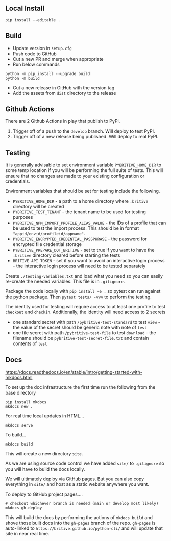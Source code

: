 ## Local Install

~~~
pip install --editable .
~~~

## Build

* Update version in `setup.cfg`
* Push code to GitHub
* Cut a new PR and merge when appropriate
* Run below commands


~~~
python -m pip install --upgrade build
python -m build
~~~

* Cut a new release in GitHub with the version tag
* Add the assets from `dist` directory to the release

## Github Actions
There are 2 Github Actions in play that publish to PyPI.

1. Trigger off of a push to the `develop` branch. Will deploy to test PyPI.
2. Trigger off of a new release being published. Will deploy to real PyPI.

## Testing
It is generally advisable to set environment variable `PYBRITIVE_HOME_DIR` to some temp location if you
will be performing the full suite of tests. This will ensure that no changes are made to your existing
configuration or credentials.

Environment variables that should be set for testing include the following.

* `PYBRITIVE_HOME_DIR` - a path to a home directory where `.britive` directory will be created
* `PYBRITIVE_TEST_TENANT` - the tenant name to be used for testing purposes
* `PYBRITIVE_NPM_IMPORT_PROFILE_ALIAS_VALUE` - the IDs of a profile that can be used to test the import process. This should be in format `"appid/envid/profileid/appname"`.
* `PYBRITIVE_ENCRYPTED_CREDENTIAL_PASSPHRASE` - the password for encrypted file credential storage
* `PYBRITIVE_PREPARE_DOT_BRITIVE` - set to true if you want to have the `.britive` directory cleared before starting the tests
* `BRITIVE_API_TOKEN` - set if you want to avoid an interactive login process - the interactive login process will need to be tested separately

Create `./testing-variables.txt` and load what you need so you can easily re-create the needed variables. This file is in `.gitignore`. 

Package the code locally with `pip install -e .` so pytest can run against the python package.
Then `pytest tests/ -vvv` to perform the testing. 

The identity used for testing will require access to at least one profile to test `checkout` and `checkin`. 
Additionally, the identity will need access to 2 secrets
* one standard secret with path `/pybritive-test-standard` to test `view` - the value of the secret should be generic note with note of `test`
* one file secret with path `/pybritive-test-file` to test `download` - the filename should be `pybritive-test-secret-file.txt` and contain contents of `test`

## Docs

https://docs.readthedocs.io/en/stable/intro/getting-started-with-mkdocs.html

To set up the doc infrastructure the first time run the following from the base directory

~~~
pip install mkdocs
mkdocs new .
~~~

For real time local updates in HTML...
~~~
mkdocs serve
~~~

To build...

~~~
mkdocs build
~~~

This will create a new directory `site`.

As we are using source code control we have added `site/` to `.gitignore` so you will have to build the docs locally.

We will ultimately deploy via GitHub pages. But you can also copy everything in `site/` and host as a static website anywhere you want.

To deploy to GitHub project pages....

~~~
# checkout whichever branch is needed (main or develop most likely)
mkdocs gh-deploy
~~~

This will build the docs by performing the actions of `mkdocs build` and shove those built docs into the `gh-pages` branch of the repo.
`gh-pages` is auto-linked to `https://britive.github.io/python-cli/` and will update that site in near real time.
